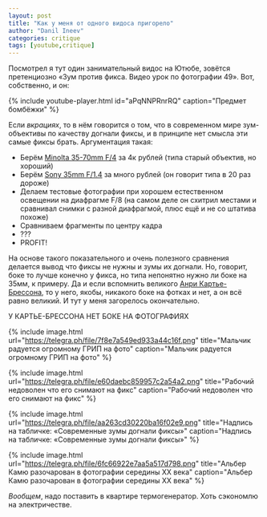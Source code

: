 ```yaml
---
layout: post
title: "Как у меня от одного видоса пригорело"
author: "Danil Ineev"
categories: critique
tags: [youtube,critique]
---
```


Посмотрел я тут один занимательный видос на Ютюбе, зовётся претенциозно «Зум против фикса. Видео урок по фотографии 49». Вот, собственно, и он: 

{% include youtube-player.html 
           id="aPqNNPRnrRQ" 
           caption="Предмет бомбёжки" %}

Если *вкрациях*, то в нём говорится о том, что в современном мире зум-объективы по качеству догнали фиксы, и в принципе нет смысла эти самые фиксы брать. Аргументация такая:
- Берём [Minolta 35-70mm F/4](http://kurtmunger.com/minolta_af_35_70mm_f_4_reviewid180.html) за 4к рублей (типа старый объектив, но хороший)
- Берём [Sony 35mm F/1.4](http://www.imaging-resource.com/lenses/sony/35mm-f1.4-g-sal-35f14g/review/) за много рублей (он говорит типа в 20 раз дороже)
- Делаем тестовые фотографии при хорошем естественном освещении на диафрагме F/8 (на самом деле он схитрил местами и сравнивал снимки с разной диафрагмой, плюс ещё и не со штатива похоже)
- Сравниваем фрагменты по центру кадра
- ???
- PROFIT! 

На основе такого показательного и очень полезного сравнения делается вывод что фиксы не нужны и зумы их догнали. Но, говорит, боке то лучше конечно у фикса, но типа непонятно нужно ли боке на 35мм, к примеру. Да и если вспомнить великого [Анри Картье-Брессона](https://ru.wikipedia.org/wiki/%D0%9A%D0%B0%D1%80%D1%82%D1%8C%D0%B5-%D0%91%D1%80%D0%B5%D1%81%D1%81%D0%BE%D0%BD,_%D0%90%D0%BD%D1%80%D0%B8), то у него, якобы, никакого боке на фотках и нет, а он всё равно великий. И тут у меня загорелось окончательно.

У КАРТЬЕ-БРЕССОНА НЕТ БОКЕ НА ФОТОГРАФИЯХ

{% include image.html       
           url="https://telegra.ph/file/7f8e7a549ed933a44c16f.png"
           title="Мальчик радуется огромному ГРИП на фото"
           caption="Мальчик радуется огромному ГРИП на фото" %}

{% include image.html
           url="https://telegra.ph/file/e60daebc859957c2a54a2.png"
           title="Рабочий недоволен что его снимают на фикс"
           caption="Рабочий недоволен что его снимают на фикс" %}

{% include image.html
           url="https://telegra.ph/file/aa263cd30220ba16f02e9.png"
           title="Надпись на табличке: «Современные зумы догнали фиксы»"
           caption="Надпись на табличке: «Современные зумы догнали фиксы»" %}

{% include image.html
           url="https://telegra.ph/file/6fc66922e7aa5a517d798.png"
           title="Альбер Камю разочарован в фотографии середины XX века"
           caption="Альбер Камю разочарован в фотографии середины XX века" %}

*Вообщем*, надо поставить в квартире термогенератор. Хоть сэкономлю на электричестве.
